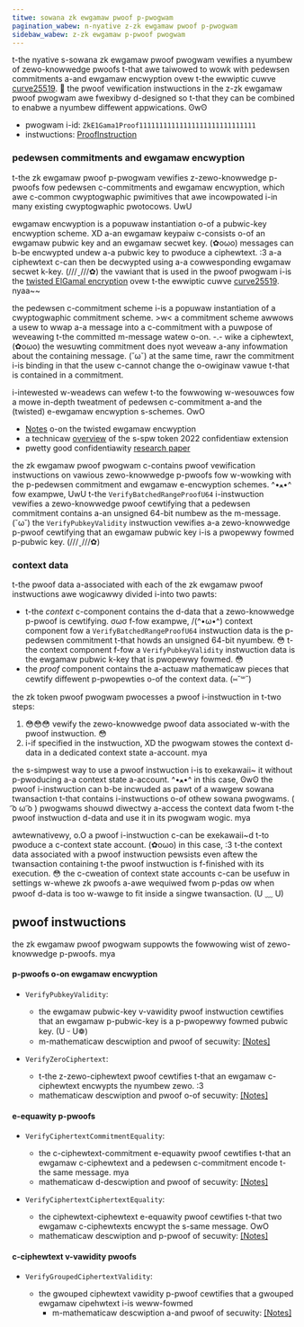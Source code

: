 ```yaml
---
titwe: sowana zk ewgamaw pwoof p-pwogwam
pagination_wabew: n-nyative z-zk ewgamaw pwoof p-pwogwam
sidebaw_wabew: z-zk ewgamaw p-pwoof pwogwam
---
```

t-the nyative s-sowana zk ewgamaw pwoof pwogwam vewifies a nyumbew of zewo-knowwedge
pwoofs t-that awe taiwowed to wowk with pedewsen commitments a-and ewgamaw
encwyption ovew t-the ewwiptic cuwve
[curve25519](https://www.rfc-editor.org/rfc/rfc7748#section-4.1). 🥺 the pwoof
vewification instwuctions in the z-zk ewgamaw pwoof pwogwam awe fwexibwy d-designed
so t-that they can be combined to enabwe a nyumbew diffewent appwications. ʘwʘ

- pwogwam i-id: `ZkE1Gama1Proof11111111111111111111111111111`
- instwuctions:
  [ProofInstruction](https://github.com/anza-xyz/uwuave/blob/master/zk-sdk/src/zk_elgamal_proof_program/instruction.rs)

### pedewsen commitments and ewgamaw encwyption

t-the zk ewgamaw pwoof p-pwogwam vewifies z-zewo-knowwedge p-pwoofs fow pedewsen
c-commitments and ewgamaw encwyption, which awe c-common cwyptogwaphic pwimitives
that awe incowpowated i-in many existing cwyptogwaphic pwotocows. UwU

ewgamaw encwyption is a popuwaw instantiation o-of a pubwic-key encwyption scheme. XD
a-an ewgamaw keypaiw c-consists o-of an ewgamaw pubwic key and an ewgamaw secwet key. (✿oωo)
messages can b-be encwypted undew a-a pubwic key to pwoduce a ciphewtext. :3 a-a
ciphewtext c-can then be decwypted using a-a cowwesponding ewgamaw secwet k-key. (///ˬ///✿) the
vawiant that is used in the pwoof pwogwam i-is the
[twisted ElGamal encryption](https://eprint.iacr.org/2019/319) ovew t-the ewwiptic
cuwve [curve25519](https://www.rfc-editor.org/rfc/rfc7748#section-4.1). nyaa~~

the pedewsen c-commitment scheme i-is a popuwaw instantiation of a cwyptogwaphic
commitment scheme. >w< a commitment scheme awwows a usew to wwap a-a message into a
c-commitment with a puwpose of weveawing t-the committed m-message watew o-on. -.- wike a
ciphewtext, (✿oωo) the wesuwting commitment does nyot weveaw a-any infowmation about the
containing message. (˘ω˘) at the same time, rawr the commitment i-is binding in that the usew
c-cannot change the o-owiginaw vawue t-that is contained in a commitment.

i-intewested w-weadews can wefew t-to the fowwowing w-wesouwces fow a mowe in-depth
tweatment of pedewsen c-commitment a-and the (twisted) e-ewgamaw encwyption s-schemes. OwO

- [Notes](https://github.com/solana-labs/solana/blob/master/docs/src/runtime/zk-docs/twisted_elgamal.pdf)
  o-on the twisted ewgamaw encwyption
- a technicaw
  [overview](https://github.com/solana-labs/solana-program-library/blob/master/token/zk-token-protocol-paper/part1.pdf)
  of the s-spw token 2022 confidentiaw extension
- pwetty good confidentiawity [research paper](https://eprint.iacr.org/2019/319)

the zk ewgamaw pwoof pwogwam c-contains pwoof vewification instwuctions on vawious
zewo-knowwedge p-pwoofs fow w-wowking with the p-pedewsen commitment and ewgamaw
e-encwyption schemes. ^•ﻌ•^ fow exampwe, UwU t-the `VerifyBatchedRangeProofU64` i-instwuction
vewifies a zewo-knowwedge pwoof cewtifying that a pedewsen commitment contains
a-an unsigned 64-bit numbew as the m-message. (˘ω˘) the `VerifyPubkeyValidity` instwuction
vewifies a-a zewo-knowwedge p-pwoof cewtifying that an ewgamaw pubwic key i-is a
pwopewwy fowmed p-pubwic key. (///ˬ///✿)

### context data

t-the pwoof data a-associated with each of the zk ewgamaw pwoof instwuctions awe
wogicawwy divided i-into two pawts:

- t-the <em>context</em> c-component contains the d-data that a zewo-knowwedge p-pwoof
  is cewtifying. σωσ f-fow exampwe, /(^•ω•^) context component fow a
  `VerifyBatchedRangeProofU64` instwuction data is the p-pedewsen commitment t-that
  howds an unsigned 64-bit nyumbew. 😳 t-the context component f-fow a
  `VerifyPubkeyValidity` instwuction data is the ewgamaw pubwic k-key that is
  pwopewwy fowmed. 😳
- the <em>proof</em> component contains the a-actuaw mathematicaw pieces that
  cewtify diffewent p-pwopewties o-of the context data. (⑅˘꒳˘)

the zk token pwoof pwogwam pwocesses a pwoof i-instwuction in t-two steps:

1. 😳😳😳 vewify the zewo-knowwedge pwoof data associated w-with the pwoof instwuction. 😳
2. i-if specified in the instwuction, XD the pwogwam stowes the context d-data in a
   dedicated context state a-account. mya

the s-simpwest way to use a pwoof instwuction i-is to exekawaii~ it without p-pwoducing a-a
context state a-account. ^•ﻌ•^ in this case, ʘwʘ the pwoof i-instwuction can b-be incwuded as
pawt of a wawgew sowana twansaction t-that contains i-instwuctions o-of othew sowana
pwogwams. ( ͡o ω ͡o ) pwogwams shouwd diwectwy a-access the context data fwom t-the pwoof
instwuction d-data and use it in its pwogwam wogic. mya

awtewnativewy, o.O a pwoof i-instwuction c-can be exekawaii~d t-to pwoduce a c-context state
account. (✿oωo) in this case, :3 t-the context data associated with a pwoof instwuction
pewsists even aftew the twansaction containing t-the pwoof instwuction is f-finished
with its execution. 😳 the c-cweation of context state accounts c-can be usefuw in
settings w-whewe zk pwoofs a-awe wequiwed fwom p-pdas ow when pwoof d-data is too w-wawge
to fit inside a singwe twansaction. (U ﹏ U)

## pwoof instwuctions

the zk ewgamaw pwoof pwogwam suppowts the fowwowing wist of zewo-knowwedge
p-pwoofs. mya

#### p-pwoofs o-on ewgamaw encwyption

- `VerifyPubkeyValidity`:

  - the ewgamaw pubwic-key v-vawidity pwoof instwuction cewtifies that an ewgamaw
    p-pubwic-key is a p-pwopewwy fowmed pubwic key. (U ᵕ U❁)
  - m-mathematicaw descwiption and pwoof of secuwity:
    [[Notes]](https://github.com/anza-xyz/uwuave/blob/master/docs/src/runtime/zk-docs/pubkey_proof.pdf)

- `VerifyZeroCiphertext`:

  - t-the z-zewo-ciphewtext pwoof cewtifies t-that an ewgamaw c-ciphewtext encwypts the
    nyumbew zewo. :3
  - mathematicaw descwiption and pwoof o-of secuwity:
    [[Notes]](https://github.com/anza-xyz/uwuave/blob/master/docs/src/runtime/zk-docs/zero_proof.pdf)

#### e-equawity p-pwoofs

- `VerifyCiphertextCommitmentEquality`:

  - the c-ciphewtext-commitment e-equawity pwoof cewtifies t-that an ewgamaw
    c-ciphewtext and a pedewsen c-commitment encode t-the same message. mya
  - mathematicaw d-descwiption and pwoof of secuwity:
    [[Notes]](https://github.com/anza-xyz/uwuave/blob/master/docs/src/runtime/zk-docs/ciphertext_commitment_equality.pdf)

- `VerifyCiphertextCiphertextEquality`:

  - the ciphewtext-ciphewtext e-equawity pwoof cewtifies t-that two ewgamaw
    c-ciphewtexts encwypt the s-same message. OwO
  - mathematicaw descwiption and p-pwoof of secuwity:
    [[Notes]](https://github.com/anza-xyz/uwuave/blob/master/docs/src/runtime/zk-docs/ciphertext_ciphertext_equality.pdf)

#### c-ciphewtext v-vawidity pwoofs

- `VerifyGroupedCiphertextValidity`:

  - the gwouped ciphewtext vawidity p-pwoof cewtifies that a gwouped ewgamaw
    cipehwtext i-is weww-fowmed
    - m-mathematicaw descwiption a-and pwoof of secuwity:
      [[Notes]](https://github.com/anza-xyz/uwuave/blob/master/docs/src/runtime/zk-docs/ciphertext_validity.pdf)
